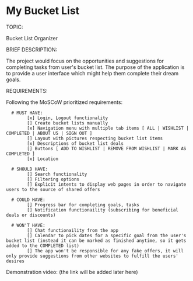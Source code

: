 # My Bucket List
 
TOPIC:

Bucket List Organizer

BRIEF DESCRIPTION:

The project would focus on the opportunities and suggestions for completing tasks from user's bucket list. The purpose of the application is to provide a user interface which might help them complete their dream goals.

REQUIREMENTS:

Following the MoSCoW prioritized requirements:

      # MUST HAVE:
            [x] Login, Logout functionality
            [] Create bucket lists manually
            [x] Navigation menu with multiple tab items [ ALL | WISHLIST | COMPLETED | ABOUT US | SIGN OUT ]
            [] Layout with pictures respecting bucket list items
            [x] Descriptions of bucket list deals
            [] Buttons [ ADD TO WISHLIST | REMOVE FROM WISHLIST | MARK AS COMPLETED ]
            [x] Location

      # SHOULD HAVE:
            [] Search functionality
            [] Filtering options
            [] Explicit intents to display web pages in order to navigate users to the source of shared offers
            
      # COULD HAVE:
            [] Progress bar for completing goals, tasks
            [] Notification functionaility (subscribing for beneficial deals or discounts)
            
      # WON'T HAVE:
            [] Chat functionaility from the app
            [] Calendar to pick dates for a specific goal from the user's bucket list (instead it can be marked as finished anytime, so it gets added to the COMPLETED list)
            [] The app won't be responsible for any fake offers, it will only provide suggestions from other websites to fulfill the users' desires
 
 Demonstration video:
(the link will be added later here)
